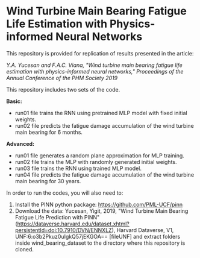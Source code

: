 # Wind Turbine Main Bearing Fatigue Life Estimation with Physics-informed Neural Networks

This repository is provided for replication of results presented in the article:

*Y.A. Yucesan and F.A.C. Viana, "Wind turbine main bearing fatigue life estimation with physics-informed neural networks," Proceedings of the Annual Conference of the PHM Society 2019*

This repository includes two sets of the code.

**Basic:**
- run01 file trains the RNN using pretrained MLP model with fixed initial weights.
- run02 file predicts the fatigue damage accumulation of the wind turbine main bearing for 6 months.

**Advanced:**
- run01 file generates a random plane approximation for MLP training.
- run02 file trains the MLP with randomly generated initial weights.
- run03 file trains the RNN using trained MLP model.
- run04 file predicts the fatigue damage accumulation of the wind turbine main bearing for 30 years.

In order to run the codes, you will also need to:
1. Install the PINN python package: https://github.com/PML-UCF/pinn
2. Download the data:
Yucesan, Yigit, 2019, "Wind Turbine Main Bearing Fatigue Life Prediction with PINN" (https://dataverse.harvard.edu/dataset.xhtml?persistentId=doi:10.7910/DVN/ENNXLZ), Harvard Dataverse, V1, UNF:6:o3b2Pkuz0uIgkQ57jEKGOA== [fileUNF]
and extract folders inside wind_bearing_dataset to the directory where this repository is cloned.
